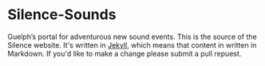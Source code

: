 Silence-Sounds
==============

Guelph’s portal for adventurous new sound events.
This is the source of the Silence website. It's written in [Jekyll](http://jekyllrb.com/), which means that content in written in Markdown. If you'd like to make a change please submit a pull repuest.
